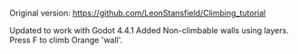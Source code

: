 Original version: https://github.com/LeonStansfield/Climbing_tutorial

Updated to work with Godot 4.4.1
Added Non-climbable walls using layers.
Press F to climb Orange 'wall'.
